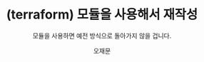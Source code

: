 ---
layout: post
title: (terraform) 모듈을 사용해서 재작성
subtitle: 모듈을 사용하면 예전 방식으로 돌아가지 않을 겁니다.
banner:
  image: https://i.pinimg.com/736x/c9/cb/70/c9cb70d00a543a9e7b752602b00df888.jpg
  opacity: 0.618
  background: "#000"
  heading_style: "font-size: 4.25em; font-weight: bold; "
author: 오재문
categories: [DevOps]
tags: [terraform,IaC]
comments: true

---
